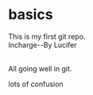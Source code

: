 # basics
This is my first git repo.
<br>
Incharge--By Lucifer




<br>
All going well in git.

lots of confusion